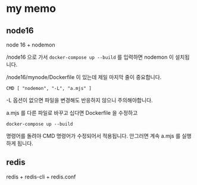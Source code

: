 # my memo

## node16

node 16 + nodemon

/node16 으로 가서
`docker-compose up --build` 를 입력하면
nodemon 이 설치됩니다.

/node16/mynode/Dockerfile 이 있는데
제일 마지막 줄이 중요합니다.

```
CMD [ "nodemon", "-L", "a.mjs" ]
```

-L 옵션이 없으면 파일을 변경해도 반응하지 않으니 주의해야합니다.

a.mjs 를 다른 파일로 바꾸고 십다면 Dockerfile 을 수정하고

```
docker-compose up --build
```

명령어를 돌려야 CMD 명령어가 수정되어서 적용됩니다.
안그러면 계속 a.mjs 를 실행하게 됩니다.

## redis

redis + redis-cli + redis.conf

